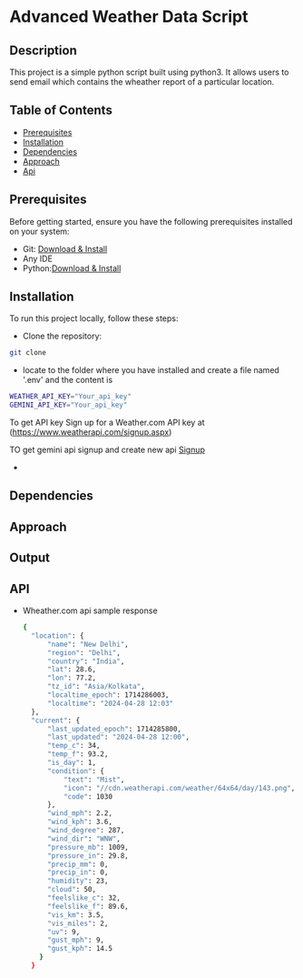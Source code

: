 #  Advanced Weather Data Script

## Description
This project is a simple python script built using python3. It allows users to send email which contains the wheather report of a particular location.

## Table of Contents
- [Prerequisites](#Prerequisites)
- [Installation](#Installation)
- [Dependencies](#Dependencies)
- [Approach](#approach)
- [Api](#api)
  

## Prerequisites
Before getting started, ensure you have the following prerequisites installed on your system:

- Git: [Download & Install](https://git-scm.com/downloads)
- Any IDE
- Python:[Download & Install](https://www.python.org/downloads/)
## Installation
To run this project locally, follow these steps:
- Clone the repository:
```bash
git clone 
```
- locate to the folder where you have installed and create a file named '.env' and the content is 
```bash
WEATHER_API_KEY="Your_api_key"
GEMINI_API_KEY="Your_api_key"
```
To get API key 
Sign up for a Weather.com API key at
(https://www.weatherapi.com/signup.aspx)

TO get gemini api
signup and create new api
[Signup](https://www.bing.com/ck/a?!&&p=58053060397588beJmltdHM9MTcxNDE3NjAwMCZpZ3VpZD0wMWNiMWQ1Ni00NzZlLTZkYjctMmY2ZS0wOTFkNDZjODZjNDUmaW5zaWQ9NTIxNA&ptn=3&ver=2&hsh=3&fclid=01cb1d56-476e-6db7-2f6e-091d46c86c45&psq=gemini+ai+api&u=a1aHR0cHM6Ly9haS5nb29nbGUuZGV2Lw&ntb=1)


-

## Dependencies

## Approach


## Output



## API 
- Wheather.com api sample response
  ```bash
  {
    "location": {
        "name": "New Delhi",
        "region": "Delhi",
        "country": "India",
        "lat": 28.6,
        "lon": 77.2,
        "tz_id": "Asia/Kolkata",
        "localtime_epoch": 1714286003,
        "localtime": "2024-04-28 12:03"
    },
    "current": {
        "last_updated_epoch": 1714285800,
        "last_updated": "2024-04-28 12:00",
        "temp_c": 34,
        "temp_f": 93.2,
        "is_day": 1,
        "condition": {
            "text": "Mist",
            "icon": "//cdn.weatherapi.com/weather/64x64/day/143.png",
            "code": 1030
        },
        "wind_mph": 2.2,
        "wind_kph": 3.6,
        "wind_degree": 287,
        "wind_dir": "WNW",
        "pressure_mb": 1009,
        "pressure_in": 29.8,
        "precip_mm": 0,
        "precip_in": 0,
        "humidity": 23,
        "cloud": 50,
        "feelslike_c": 32,
        "feelslike_f": 89.6,
        "vis_km": 3.5,
        "vis_miles": 2,
        "uv": 9,
        "gust_mph": 9,
        "gust_kph": 14.5
      }
    }
```

